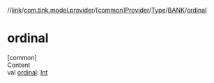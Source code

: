 //[link](../../../../index.md)/[com.tink.model.provider](../../../index.md)/[[common]Provider](../../index.md)/[Type](../index.md)/[BANK](index.md)/[ordinal](ordinal.md)



# ordinal  
[common]  
Content  
val [ordinal](ordinal.md): [Int](https://kotlinlang.org/api/latest/jvm/stdlib/kotlin/-int/index.html)  



